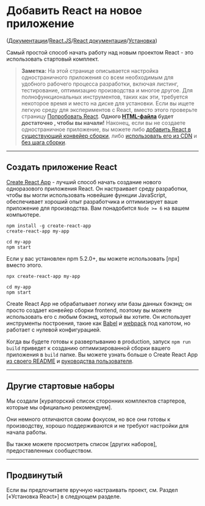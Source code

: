 # Добавить React на новое приложение

([Документации](../../../Readme.md)/[React.JS](../../Readme__react.md)/[React документация](../../docs.md)/[Установка](../installation.md))

Самый простой способ начать работу над новым проектом React - это использовать стартовый комплект.

> **Заметка:**
> На этой странице описывается настройка одностраничного приложения со всем необходимым для удобного рабочего процесса разработки, включая листинг, тестирование, оптимизацию производства и многое другое. Для полнофункциональных инструментов, таких как эти, требуется некоторое время и место на диске для установки.
> Если вы ищете легкую среду для экспериментов с React, вместо этого проверьте страницу [Попробовать React](try_react.md). **Одного [HTML-файла](https://raw.githubusercontent.com/reactjs/reactjs.org/master/static/html/single-file-example.html) будет достаточно , чтобы вы начали!**
>Наконец, если вы не создаете одностраничное приложение, вы можете либо [добавить React в существующий конвейер сборки](add_react_to_an_existing_app.md), либо [использовать его из CDN](cdn_links.md) и [без шага сборки](../advanced_guides/react_without_jsk.md).

***

## Создать приложение React

[Create React App](https://github.com/facebook/create-react-app) - лучший способ начать создание нового одноразового приложения React. Он настраивает среду разработки, чтобы вы могли использовать новейшие функции JavaScript, обеспечивает хороший опыт разработчика и оптимизирует ваше приложение для производства. Вам понадобится `Node >= 6` на вашем компьютере.

```
npm install -g create-react-app
create-react-app my-app

cd my-app
npm start
```

Если у вас установлен npm 5.2.0+, вы можете использовать [npx] вместо этого.

```
npx create-react-app my-app

cd my-app
npm start
```

Create React App не обрабатывает логику или базы данных бэкэнд; он просто создает конвейер сборки frontend, поэтому вы можете использовать его с любым бэкэнд, который вы хотите. Он использует инструменты построения, такие как [Babel](http://babeljs.io/) и [webpack](https://webpack.js.org/) под капотом, но работает с нулевой конфигурацией.

Когда вы будете готовы к развертыванию в production, запуск `npm run build` приведет к созданию оптимизированной сборки вашего приложения в `build` папке. Вы можете узнать больше о Create React App [из своего README](https://github.com/facebook/create-react-app#create-react-app-) и [руководства пользователя](https://github.com/facebook/create-react-app/blob/master/packages/react-scripts/template/README.md#table-of-contents).

***

## Другие стартовые наборы

Мы создали [кураторский список сторонних комплектов стартеров, которые мы официально рекомендуем].

Они немного отличаются своим фокусом, но все они готовы к производству, хорошо поддерживаются и не требуют настройки для начала работы.

Вы также можете просмотреть список [других наборов], предоставленных сообществом.

***

## Продвинутый

Если вы предпочитаете вручную настраивать проект, см. Раздел [«Установка React»] в следующем разделе.